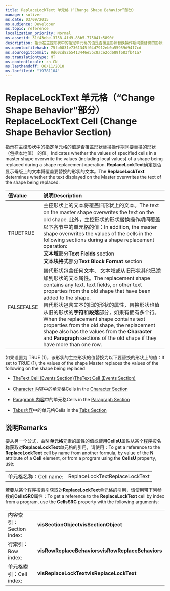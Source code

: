 ```yaml
---
title: ReplaceLockText 单元格（“Change Shape Behavior”部分）
manager: soliver
ms.date: 03/09/2015
ms.audience: Developer
ms.topic: reference
localization_priority: Normal
ms.assetid: 31f43ebe-3758-4fd9-83b5-775041c5890f
description: 指示在主控形状中的指定单元格的值是否覆盖形状替换操作期间要替换的形状 （包括本地值） 的值。 ReplaceLockText 确定是否显示母版上的文本将覆盖要替换的形状的文本。
ms.openlocfilehash: 75fb0831e7361345f04d7912eb0a55959d9417cd
ms.sourcegitcommit: 9d60cd82b5413446e5bc8ace2cd689f683fb41a7
ms.translationtype: MT
ms.contentlocale: zh-CN
ms.lasthandoff: 06/11/2018
ms.locfileid: "19781104"
---
```

# <a name="replacelocktext-cell-change-shape-behavior-section"></a><span data-ttu-id="5c552-104">ReplaceLockText 单元格（“Change Shape Behavior”部分）</span><span class="sxs-lookup"><span data-stu-id="5c552-104">ReplaceLockText Cell (Change Shape Behavior Section)</span></span>

<span data-ttu-id="5c552-105">指示在主控形状中的指定单元格的值是否覆盖形状替换操作期间要替换的形状 （包括本地值） 的值。</span><span class="sxs-lookup"><span data-stu-id="5c552-105">Indicates whether the values of specified cells in a master shape overwrite the values (including local values) of a shape being replaced during a shape replacement operation.</span></span> <span data-ttu-id="5c552-106">**ReplaceLockText**确定是否显示母版上的文本将覆盖要替换的形状的文本。</span><span class="sxs-lookup"><span data-stu-id="5c552-106">The **ReplaceLockText** determines whether the text displayed on the Master overwrites the text of the shape being replaced.</span></span> 
  
|<span data-ttu-id="5c552-107">**值**</span><span class="sxs-lookup"><span data-stu-id="5c552-107">**Value**</span></span>|<span data-ttu-id="5c552-108">**说明**</span><span class="sxs-lookup"><span data-stu-id="5c552-108">**Description**</span></span>|
|:-----|:-----|
|<span data-ttu-id="5c552-109">TRUE</span><span class="sxs-lookup"><span data-stu-id="5c552-109">TRUE</span></span>  <br/> | <span data-ttu-id="5c552-110">主控形状上的文本将覆盖旧形状上的文本。</span><span class="sxs-lookup"><span data-stu-id="5c552-110">The text on the master shape overwrites the text on the old shape.</span></span> <span data-ttu-id="5c552-111">此外，主控形状的形状替换操作期间覆盖以下各节中的单元格的值：</span><span class="sxs-lookup"><span data-stu-id="5c552-111">In addition, the master shape overwrites the values of the cells in the following sections during a shape replacement operation:</span></span>  <br/> <span data-ttu-id="5c552-112">**文本域**部分</span><span class="sxs-lookup"><span data-stu-id="5c552-112">**Text Fields** section</span></span>  <br/> <span data-ttu-id="5c552-113">**文本块格式**部分</span><span class="sxs-lookup"><span data-stu-id="5c552-113">**Text Block Format** section</span></span>  <br/> |
|<span data-ttu-id="5c552-114">FALSE</span><span class="sxs-lookup"><span data-stu-id="5c552-114">FALSE</span></span>  <br/> |<span data-ttu-id="5c552-115">替代形状包含任何文本、 文本域或从旧形状其他已添加到形状的文本属性。</span><span class="sxs-lookup"><span data-stu-id="5c552-115">The replacement shape contains any text, text fields, or other text properties from the old shape that have been added to the shape.</span></span>  <br/> <span data-ttu-id="5c552-116">替代形状包含文本的旧的形状的属性，替换形状也值从旧的形状的**字符**和**段落**部分，如果有拥有多个行。</span><span class="sxs-lookup"><span data-stu-id="5c552-116">When the replacement shape contains text properties from the old shape, the replacement shape also has the values from the **Character** and **Paragraph** sections of the old shape if they have more than one row.</span></span>  <br/> |
   
<span data-ttu-id="5c552-117">如果设置为 TRUE (1)，该形状的主控形状的值替换为以下要替换的形状上的值：</span><span class="sxs-lookup"><span data-stu-id="5c552-117">If set to TRUE (1), the values of the shape Master replaces the values of the following on the shape being replaced:</span></span>
  
- [<span data-ttu-id="5c552-118">TheText Cell (Events Section)</span><span class="sxs-lookup"><span data-stu-id="5c552-118">TheText Cell (Events Section)</span></span>](thetext-cell-events-section.md)
    
- <span data-ttu-id="5c552-119">[Character 内容](character-section.md)中的单元格</span><span class="sxs-lookup"><span data-stu-id="5c552-119">Cells in the [Character Section](character-section.md)</span></span>
    
- <span data-ttu-id="5c552-120">[Paragraph 内容](paragraph-section.md)中的单元格</span><span class="sxs-lookup"><span data-stu-id="5c552-120">Cells in the [Paragraph Section](paragraph-section.md)</span></span>
    
- <span data-ttu-id="5c552-121">[Tabs 内容](tabs-section.md)中的单元格</span><span class="sxs-lookup"><span data-stu-id="5c552-121">Cells in the [Tabs Section](tabs-section.md)</span></span>
    
## <a name="remarks"></a><span data-ttu-id="5c552-122">说明</span><span class="sxs-lookup"><span data-stu-id="5c552-122">Remarks</span></span>

<span data-ttu-id="5c552-123">要从另一个公式，由**N** **单元格**元素的属性的值或使用**CellsU**属性从某个程序按名称获取对**ReplaceLockText**单元格的引用，请使用：</span><span class="sxs-lookup"><span data-stu-id="5c552-123">To get a reference to the **ReplaceLockText** cell by name from another formula, by value of the **N** attribute of a **Cell** element, or from a program using the **CellsU** property, use:</span></span> 
  
|||
|:-----|:-----|
| <span data-ttu-id="5c552-124">单元格名称：</span><span class="sxs-lookup"><span data-stu-id="5c552-124">Cell name:</span></span>  <br/> | <span data-ttu-id="5c552-125">ReplaceLockText</span><span class="sxs-lookup"><span data-stu-id="5c552-125">ReplaceLockText</span></span>  <br/> |
   
<span data-ttu-id="5c552-126">若要从某个程序按索引获取对**ReplaceLockText**单元格的引用，请使用带下列参数的**CellsSRC**属性：</span><span class="sxs-lookup"><span data-stu-id="5c552-126">To get a reference to the **ReplaceLockText** cell by index from a program, use the **CellsSRC** property with the following arguments:</span></span> 
  
|||
|:-----|:-----|
| <span data-ttu-id="5c552-127">内容索引：</span><span class="sxs-lookup"><span data-stu-id="5c552-127">Section index:</span></span>  <br/> |<span data-ttu-id="5c552-128">**visSectionObject**</span><span class="sxs-lookup"><span data-stu-id="5c552-128">**visSectionObject**</span></span> <br/> |
| <span data-ttu-id="5c552-129">行索引：</span><span class="sxs-lookup"><span data-stu-id="5c552-129">Row index:</span></span>  <br/> |<span data-ttu-id="5c552-130">**visRowReplaceBehaviors**</span><span class="sxs-lookup"><span data-stu-id="5c552-130">**visRowReplaceBehaviors**</span></span> <br/> |
| <span data-ttu-id="5c552-131">单元格索引：</span><span class="sxs-lookup"><span data-stu-id="5c552-131">Cell index:</span></span>  <br/> |<span data-ttu-id="5c552-132">**visReplaceLockText**</span><span class="sxs-lookup"><span data-stu-id="5c552-132">**visReplaceLockText**</span></span> <br/> |
   


